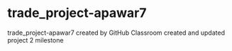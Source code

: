 # trade_project-apawar7
trade_project-apawar7 created by GitHub Classroom
created and updated project 2 milestone
